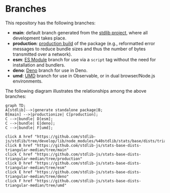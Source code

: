 <!--

@license Apache-2.0

Copyright (c) 2022 The Stdlib Authors.

Licensed under the Apache License, Version 2.0 (the "License");
you may not use this file except in compliance with the License.
You may obtain a copy of the License at

    http://www.apache.org/licenses/LICENSE-2.0

Unless required by applicable law or agreed to in writing, software
distributed under the License is distributed on an "AS IS" BASIS,
WITHOUT WARRANTIES OR CONDITIONS OF ANY KIND, either express or implied.
See the License for the specific language governing permissions and
limitations under the License.

-->

# Branches

This repository has the following branches:

-   **main**: default branch generated from the [stdlib project][stdlib-url], where all development takes place.
-   **production**: [production build][production-url] of the package (e.g., reformatted error messages to reduce bundle sizes and thus the number of bytes transmitted over a network).
-   **esm**: [ES Module][esm-url] branch for use via a `script` tag without the need for installation and bundlers.
-   **deno**: [Deno][deno-url] branch for use in Deno.
-   **umd**: [UMD][umd-url] branch for use in Observable, or in dual browser/Node.js environments.

The following diagram illustrates the relationships among the above branches:

```mermaid
graph TD;
A[stdlib]-->|generate standalone package|B;
B[main] -->|productionize| C[production];
C -->|bundle| D[esm];
C -->|bundle| E[deno];
C -->|bundle| F[umd];

click A href "https://github.com/stdlib-js/stdlib/tree/develop/lib/node_modules/%40stdlib/stats/base/dists/triangular/median"
click B href "https://github.com/stdlib-js/stats-base-dists-triangular-median/tree/main"
click C href "https://github.com/stdlib-js/stats-base-dists-triangular-median/tree/production"
click D href "https://github.com/stdlib-js/stats-base-dists-triangular-median/tree/esm"
click E href "https://github.com/stdlib-js/stats-base-dists-triangular-median/tree/deno"
click F href "https://github.com/stdlib-js/stats-base-dists-triangular-median/tree/umd"
```

[stdlib-url]: https://github.com/stdlib-js/stdlib/tree/develop/lib/node_modules/%40stdlib/stats/base/dists/triangular/median
[production-url]: https://github.com/stdlib-js/stats-base-dists-triangular-median/tree/production
[deno-url]: https://github.com/stdlib-js/stats-base-dists-triangular-median/tree/deno
[umd-url]: https://github.com/stdlib-js/stats-base-dists-triangular-median/tree/umd
[esm-url]: https://github.com/stdlib-js/stats-base-dists-triangular-median/tree/esm